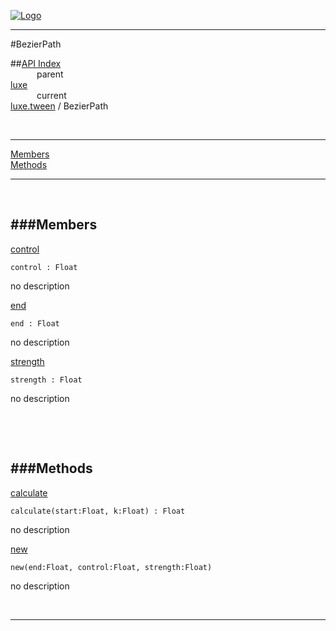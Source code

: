 
[![Logo](../../../images/logo.png)](../../../index.html)

---

#BezierPath


##[API Index](../../../api/index.html#luxe.tween)   
&emsp;&emsp;&emsp;parent    
[luxe](../)     
&emsp;&emsp;&emsp;current    
[luxe.tween](./) / BezierPath

<br/>

---


[Members](#Members)   
[Methods](#Methods)   


---

&nbsp;   

<a class="lift" name="Members" ></a>
###Members   
---
<a class="lift" name="control" href="#control">control</a>



`control : Float`

<span class="small_desc_flat"> no description </span>   

<a class="lift" name="end" href="#end">end</a>



`end : Float`

<span class="small_desc_flat"> no description </span>   

<a class="lift" name="strength" href="#strength">strength</a>



`strength : Float`

<span class="small_desc_flat"> no description </span>   

&nbsp;   

&nbsp;   

<a class="lift" name="Methods" ></a>
###Methods   
---
<a class="lift" name="calculate" href="#calculate">calculate</a>



`calculate(start:Float, k:Float) : Float`

<span class="small_desc_flat"> no description </span>   

<a class="lift" name="new" href="#new">new</a>



`new(end:Float, control:Float, strength:Float) `

<span class="small_desc_flat"> no description </span>   



&nbsp;
&nbsp;
&nbsp;

---  


&nbsp;   
&nbsp;   